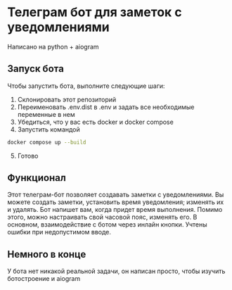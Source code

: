 # Телеграм бот для заметок с уведомлениями
Написано на python + aiogram

## Запуск бота
Чтобы запустить бота, выполните следующие шаги:
1. Склонировать этот репозиторий
2. Переименовать .env.dist в .env и задать все необходимые переменные в нем
3. Убедиться, что у вас есть docker и docker compose
4. Запустить командой
```bash
docker compose up --build
```
5. Готово

## Функционал
Этот телеграм-бот позволяет создавать заметки с уведомлениями. Вы можете создать заметки, установить время уведомления; изменять их и удалять. Бот напишет вам, когда придет время выполнения. Помимо этого, можно настраивать свой часовой пояс, изменять его. 
В основном, взаимодействие с ботом через инлайн кнопки. Учтены ошибки при недопустимом вводе.

## Немного в конце
У бота нет никакой реальной задачи, он написан просто, чтобы изучить ботостроение и aiogram
